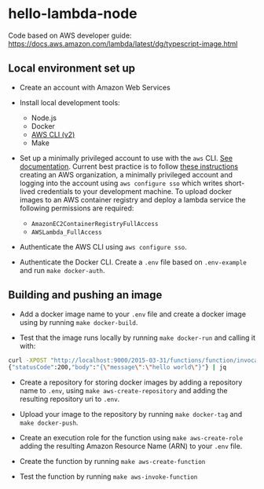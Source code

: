 # hello-lambda-node

Code based on AWS developer guide: https://docs.aws.amazon.com/lambda/latest/dg/typescript-image.html

## Local environment set up

- Create an account with Amazon Web Services

- Install local development tools:

  - Node.js
  - Docker
  - [AWS CLI (v2)](https://docs.aws.amazon.com/cli/latest/userguide/getting-started-install.html)
  - Make

- Set up a minimally privileged account to use with the `aws` CLI. [See documentation](https://docs.aws.amazon.com/cli/latest/userguide/cli-chap-authentication.html). Current best practice is to follow [these instructions](https://docs.aws.amazon.com/singlesignon/latest/userguide/getting-started.html) creating an AWS organization, a minimally privileged account and logging into the account using `aws configure sso` which writes short-lived credentials to your development machine. To upload docker images to an AWS container registry and deploy a lambda service the following permissions are required:

  - `AmazonEC2ContainerRegistryFullAccess`
  - `AWSLambda_FullAccess`

- Authenticate the AWS CLI using `aws configure sso`.

- Authenticate the Docker CLI. Create a `.env` file based on `.env-example` and run `make docker-auth`.

## Building and pushing an image

- Add a docker image name to your `.env` file and create a docker image using by running `make docker-build`.

- Test that the image runs locally by running `make docker-run` and calling it with:

```bash
curl -XPOST "http://localhost:9000/2015-03-31/functions/function/invocations" -d '{}'
{"statusCode":200,"body":"{\"message\":\"hello world\"}"} | jq
```

- Create a repository for storing docker images by adding a repository name to `.env`, using `make aws-create-repository` and adding the resulting repository uri to `.env`.

- Upload your image to the repository by running `make docker-tag` and `make docker-push`.

- Create an execution role for the function using `make aws-create-role` adding the resulting Amazon Resource Name (ARN) to your `.env` file.

- Create the function by running `make aws-create-function`

- Test the function by running `make aws-invoke-function`
